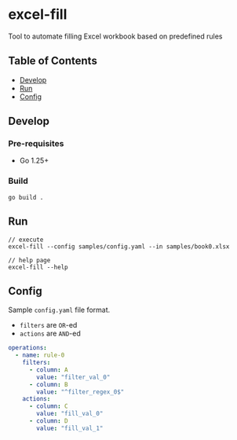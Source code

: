 # excel-fill

Tool to automate filling Excel workbook based on predefined rules

## Table of Contents

- [Develop](#develop)
- [Run](#run)
- [Config](#config)

## Develop

### Pre-requisites

- Go 1.25+

### Build

```shell
go build .
```

## Run

```shell
// execute
excel-fill --config samples/config.yaml --in samples/book0.xlsx

// help page
excel-fill --help
```

## Config

Sample `config.yaml` file format.

- `filters` are `OR`-ed
- `actions` are `AND`-ed

```yaml
operations:
  - name: rule-0
    filters:
      - column: A
        value: "filter_val_0"
      - column: B
        value: "^filter_regex_0$"
    actions:
      - column: C
        value: "fill_val_0"
      - column: D
        value: "fill_val_1"
```
